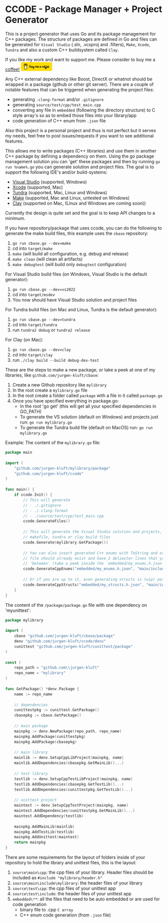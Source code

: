 # CCODE - Package Manager + Project Generator

This is a project generator that uses Go and its package management for C++ packages. 
The structure of packages are defined in Go and files can be generated for `Visual Studio` (.sln, .vcxproj and .filters), `Make`, `Xcode`, `Tundra` and also a custom C++ buildsystem called `Clay`. 

If you like my work and want to support me. Please consider to buy me a [coffee!](https://www.buymeacoffee.com/Jur93n)
<img src="bmacoffee.png" width="100">

Any C++ external dependency like Boost, DirectX or whatnot should be wrapped in a package (github or other git server).
There are a couple of notable features that can be triggered when generating the project files:

* generating `.clang-format` and/or `.gitignore`
* generating `source/test/cpp/test_main.cpp`
* converting any file in `embedded` (following the directory structure) to C style array's so as to embed those files into your library/app
* code generation of C++ enum from `.json` file

Also this project is a personal project and thus is not perfect but it serves my needs, feel free to post issues/requests if you want to see additional features.

This allows me to write packages (C++ libraries) and use them in another C++ package by defining a dependency on them. Using the go package management solution you can 'get' these packages and then by running `go run %name%.go` you can generate solution and project files. The goal is to support the following IDE's and/or build-systems:

* [Visual Studio](https://visualstudio.microsoft.com) (supported, Windows)
* [Xcode](https://developer.apple.com/xcode/) (supported, Mac)
* [Tundra](https://github.com/deplinenoise/tundra) (supported, Mac, Linux and Windows)
* [Make](https://www.gnu.org/software/make/manual/make.html) (supported, Mac and Linux, untested on Windows)
* [Clay](https://github.com/jurgen-kluft/ccode/tree/master/clay) (supported on Mac, (Linux and Windows are coming soon))

Currently the design is quite set and the goal is to keep API changes to a minimum.

If you have repository/package that uses ccode, you can do the following to generate the make build files, this example uses the `cbase` repository:

1. `go run cbase.go --dev=make`
2. cd into `target/make`
3. `make` (will build all configuration, e.g. debug and release)
4. `make clean` (will clean all artifacts)
5. `make debugtest` (will build only `debugtest` configuration)

For Visual Studio build files (on Windows, Visual Studio is the default generator):

1. `go run cbase.go --dev=vs2022`
2. cd into `target/msdev`
3. You now should have Visual Studio solution and project files

For Tundra build files (on Mac and Linux, Tundra is the default generator):

1. `go run cbase.go --dev=tundra`
2. cd into `target/tundra`
3. run `tundra2 debug` or `tundra2 release`

For Clay (on Mac):

1. `go run cbase.go --dev=clay`
2. cd into `target/clay`
3. run `./clay build --build debug-dev-test`

These are the steps to make a new package, or take a peek at one of my libraries, 
like `github.com/jurgen-kluft/cbase`:

1. Create a new Github repository like `mylibrary`
2. In the root create a `mylibrary.go` file
3. In the root create a folder called `package` with a file in it called `package.go`
4. Once you have specified everything in package.go:
   * In the root 'go get' (this will get all your specified dependencies in GO_PATH)
   * To generate the VS solution (default on Windows) and projects just run: `go run mylibrary.go`  
   * To generate the Tundra build file (default on MacOS) run: `go run mylibrary.go`

Example:
The content of the `mylibrary.go` file:

```go
package main

import (
    "github.com/jurgen-kluft/mylibrary/package"
    "github.com/jurgen-kluft/ccode"
)

func main() {
    if ccode.Init() {
        // This will generate
        // - ./.gitignore
        // - ./.clang-format
        // - ./source/test/cpp/test_main.cpp    
        ccode.GenerateFiles()
        
        // This will generate the Visual Studio solution and projects, 
        // makefile, tundra or clay build files
        ccode.Generate(mylibrary.GetPackage())

        // You can also insert generated C++ enums with ToString and other functions, the my_enums.h
        // file should already exist and have 2 delimiter lines that you can configure as 
        // 'between' (take a peek inside the `embedded/my_enums.h.json` file)
        ccode.GenerateCppEnums("embedded/my_enums.h.json", "main/include/cbase/my_enums.h")

        // Or if you are up to it, even generating structs is (wip) possible
        ccode.GenerateCppStructs("embedded/my_structs.h.json", "main/include/cbase/my_structs.h")
    }
}
```

The content of the ```/package/package.go``` file with one dependency on 'myunittest':

```go
package mylibrary

import (
	cbase "github.com/jurgen-kluft/cbase/package"
	denv "github.com/jurgen-kluft/ccode/denv"
	cunittest "github.com/jurgen-kluft/cunittest/package"
)

const (
	repo_path = "github.com\\jurgen-kluft"
	repo_name = "mylibrary"
)

func GetPackage() *denv.Package {
	name := repo_name

	// dependencies
	cunittestpkg := cunittest.GetPackage()
	cbasepkg := cbase.GetPackage()

	// main package
	mainpkg := denv.NewPackage(repo_path, repo_name)
	mainpkg.AddPackage(cunittestpkg)
	mainpkg.AddPackage(cbasepkg)

	// main library
	mainlib := denv.SetupCppLibProject(mainpkg, name)
	mainlib.AddDependencies(cbasepkg.GetMainLib()...)

	// test library
	testlib := denv.SetupCppTestLibProject(mainpkg, name)
	testlib.AddDependencies(cbasepkg.GetTestLib()...)
	testlib.AddDependencies(cunittestpkg.GetTestLib()...)

	// unittest project
	maintest := denv.SetupCppTestProject(mainpkg, name)
	maintest.AddDependencies(cunittestpkg.GetMainLib()...)
	maintest.AddDependency(testlib)

	mainpkg.AddMainLib(mainlib)
	mainpkg.AddTestLib(testlib)
	mainpkg.AddUnittest(maintest)
	return mainpkg
}
```

There are some requirements for the layout of folders inside of your repository to hold the library and unittest files, this is the layout:

1. `source\main\cpp`: the cpp files of your library. Header files should be 
   included as ```#include "mylibrary/header.h"```
2. `source\main\include\mylibrary`: the header files of your library
3. `source\test\cpp`: the cpp files of your unittest app
4. `source\test\include`: the header files of your unittest app
5. `embedded\**`: all the files that need to be auto embedded or are used for code generation 
   - binary file to .cpp `C array`
   - C++ enum code generation (from `.json` file)

